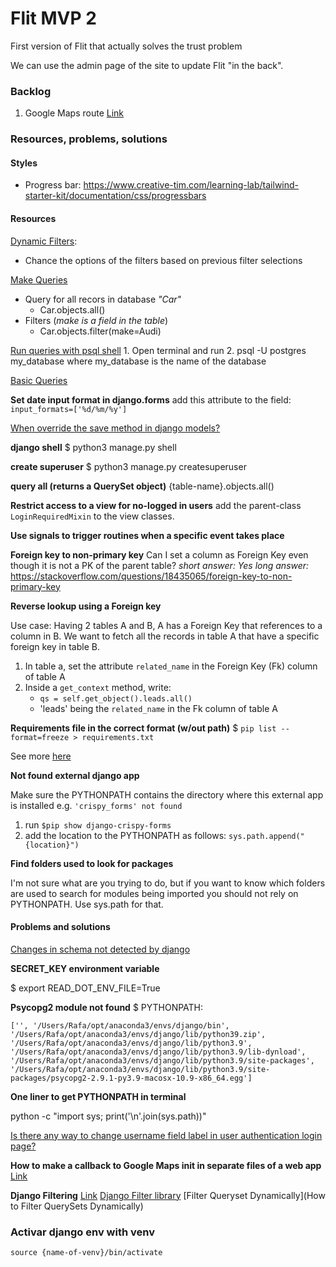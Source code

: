 # Flit MVP 2

First version of Flit that actually solves the trust problem 

We can use the admin page of the site to update Flit "in the back". 

### Backlog

1. Google Maps route [Link](https://www.youtube.com/watch?v=BkGtNBrOhKU)


### Resources, problems, solutions

#### Styles

- Progress bar: https://www.creative-tim.com/learning-lab/tailwind-starter-kit/documentation/css/progressbars

#### Resources

[Dynamic Filters](https://teamtreehouse.com/community/how-to-filter-modelchoicefield-by-fields):
- Chance the options of the filters based on previous filter selections

[Make Queries](https://docs.djangoproject.com/en/3.2/topics/db/queries/)

- Query for all recors in database *"Car"*
    - Car.objects.all()
- Filters (*make is a field in the table*)
    - Car.objects.filter(make=Audi)

[Run queries with psql shell](https://courses.cs.washington.edu/courses/csep544/11au/resources/postgresql-instructions.html#psql)
    1. Open terminal and run 
    2. psql -U postgres my_database
    where my_database is the name of the database

[Basic Queries](https://www.postgresqltutorial.com/postgresql-update/)

**Set date input format in django.forms**
    add this attribute to the field:
    `input_formats=['%d/%m/%y']`


[When override the save method in django models?](https://www.sankalpjonna.com/learn-django/how-to-override-the-save-method-in-your-django-models)



**django shell**
$ python3 manage.py shell

**create superuser**
$ python3 manage.py createsuperuser

**query all (returns a QuerySet object)**
{table-name}.objects.all()

**Restrict access to a view for no-logged in users**
add the parent-class `LoginRequiredMixin` to the view classes.

**Use signals to trigger routines when a specific event takes place**

**Foreign key to non-primary key**
Can I set a column as Foreign Key even though it is not a PK of the parent table?
*short answer: Yes*
*long answer:*
https://stackoverflow.com/questions/18435065/foreign-key-to-non-primary-key

**Reverse lookup using a Foreign key**

Use case: Having 2 tables A and B, A has a Foreign Key that references to a column in B. We want to fetch all the records in table A that have a specific foreign key in table B.

1. In table a, set the attribute `related_name` in the Foreign Key (Fk) column of table A
2. Inside a `get_context` method, write:
    - `qs = self.get_object().leads.all()`
    - 'leads' being the `related_name` in the Fk column of table A
    
**Requirements file in the correct format (w/out path)**
$ `pip list --format=freeze > requirements.txt`

See more [here](https://stackoverflow.com/questions/62885911/pip-freeze-creates-some-weird-path-instead-of-the-package-version)

**Not found external django app**

Make sure the PYTHONPATH contains the directory where this external app is installed
e.g. `'crispy_forms' not found`
1. run `$pip show django-crispy-forms`
2. add the location to the PYTHONPATH as follows:
    `sys.path.append("{location}")`

**Find folders used to look for packages**

I'm not sure what are you trying to do, but if you want to know which folders are used to search for modules being imported you should not rely on PYTHONPATH. Use sys.path for that.

#### Problems and solutions

[Changes in schema not detected by django](https://stackoverflow.com/questions/25958708/django-1-7-no-migrations-to-apply-when-run-migrate-after-makemigrations)



**SECRET_KEY environment variable**

$ export READ_DOT_ENV_FILE=True

**Psycopg2 module not found**
$ PYTHONPATH:

`['', '/Users/Rafa/opt/anaconda3/envs/django/bin', '/Users/Rafa/opt/anaconda3/envs/django/lib/python39.zip', '/Users/Rafa/opt/anaconda3/envs/django/lib/python3.9', '/Users/Rafa/opt/anaconda3/envs/django/lib/python3.9/lib-dynload', '/Users/Rafa/opt/anaconda3/envs/django/lib/python3.9/site-packages', '/Users/Rafa/opt/anaconda3/envs/django/lib/python3.9/site-packages/psycopg2-2.9.1-py3.9-macosx-10.9-x86_64.egg']`

**One liner to get PYTHONPATH in terminal**

python -c "import sys; print('\n'.join(sys.path))"

[Is there any way to change username field label in user authentication login page?](https://stackoverflow.com/questions/53980603/is-there-any-way-to-change-username-field-label-in-user-authentication-login-pag)

**How to make a callback to Google Maps init in separate files of a web app**
[Link](https://stackoverflow.com/questions/38627259/how-to-make-a-callback-to-google-maps-init-in-separate-files-of-a-web-app/38627705 )


**Django Filtering**
[Link](https://www.youtube.com/watch?v=nle3u6Ww6Xk)
[Django Filter library](https://django-filter.readthedocs.io/en/stable/index.html)
[Filter Queryset Dynamically](How to Filter QuerySets Dynamically)



### Activar django env with venv

`source {name-of-venv}/bin/activate`

